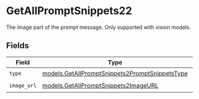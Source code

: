 # GetAllPromptSnippets22

The image part of the prompt message. Only supported with vision models.


## Fields

| Field                                                                                                  | Type                                                                                                   | Required                                                                                               | Description                                                                                            |
| ------------------------------------------------------------------------------------------------------ | ------------------------------------------------------------------------------------------------------ | ------------------------------------------------------------------------------------------------------ | ------------------------------------------------------------------------------------------------------ |
| `type`                                                                                                 | [models.GetAllPromptSnippets2PromptSnippetsType](../models/getallpromptsnippets2promptsnippetstype.md) | :heavy_check_mark:                                                                                     | N/A                                                                                                    |
| `image_url`                                                                                            | [models.GetAllPromptSnippets2ImageURL](../models/getallpromptsnippets2imageurl.md)                     | :heavy_check_mark:                                                                                     | N/A                                                                                                    |